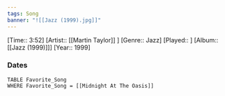 ```yaml
---
tags: Song  
banner: "![[Jazz (1999).jpg]]"
---
```

[Time:: 3:52]
[Artist:: [[Martin Taylor]] ]
[Genre:: Jazz]
[Played:: ]
[Album:: [[Jazz (1999)]]]
[Year:: 1999]
### Dates
````dataview
TABLE Favorite_Song
WHERE Favorite_Song = [[Midnight At The Oasis]]
````